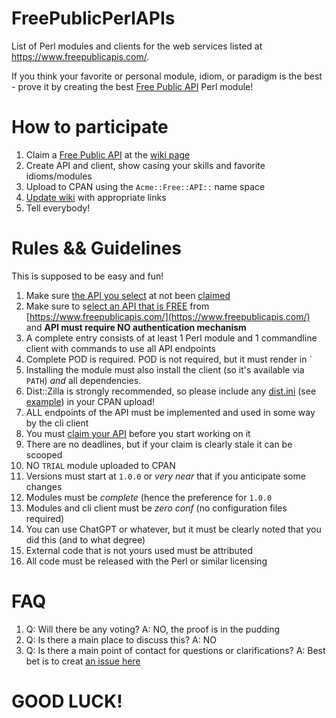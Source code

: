 # FreePublicPerlAPIs
List of Perl modules and clients for the web services listed at https://www.freepublicapis.com/.

If you think your favorite or personal module, idiom, or paradigm is the best - prove it by creating the best [Free Public API](https://github.com/oodler577/FreePublicPerlAPIs/wiki) Perl module!

# How to participate

1. Claim a [Free Public API](https://www.freepublicapis.com/) at the [wiki page](https://github.com/oodler577/FreePublicPerlAPIs/wiki)
2. Create API and client, show casing your skills and favorite idioms/modules
3. Upload to CPAN using the `Acme::Free::API::` name space
4. [Update wiki](https://github.com/oodler577/FreePublicPerlAPIs/wiki) with appropriate links
5. Tell everybody!

# Rules && Guidelines

This is supposed to be easy and fun!

1. Make sure [the API you select](https://www.freepublicapis.com/) at not been [claimed](https://github.com/oodler577/FreePublicPerlAPIs/wiki)
2. Make sure to s[elect an API that is FREE](https://www.freepublicapis.com/) from [https://www.freepublicapis.com/](https://www.freepublicapis.com/) and **API must require NO authentication mechanism**
3. A complete entry consists of at least 1 Perl module and 1 commandline client with commands to use all API endpoints
4. Complete POD is required. POD is not required, but it must render in `
5. Installing the module must also install the client (so it's available via `PATH`) _and_ all dependencies.
6. Dist::Zilla is strongly recommended, so please include any [dist.ini](https://metacpan.org/release/OODLER/Acme-Free-API-Stonks-1.0.0/source/dist.ini) (see [example](https://metacpan.org/release/OODLER/Acme-Free-API-Stonks-1.0.0/source/dist.ini)) in your CPAN upload!
7. ALL endpoints of the API must be implemented and used in some way by the cli client
8. You must [claim your API](https://github.com/oodler577/FreePublicPerlAPIs/wiki) before you start working on it
9. There are no deadlines, but if your claim is clearly stale it can be scooped
10. NO `TRIAL` module uploaded to CPAN
11. Versions must start at `1.0.0` or _very near_ that if you anticipate some changes
12. Modules must be _complete_ (hence the preference for `1.0.0`
13. Modules and cli client must be _zero conf_ (no configuration files required)
14. You can use ChatGPT or whatever, but it must be clearly noted that you did this (and to what degree)
15. External code that is not yours used must be attributed
16. All code must be released with the Perl or similar licensing

# FAQ

1. Q: Will there be any voting? A: NO, the proof is in the pudding
2. Q: Is there a main place to discuss this? A: NO
3. Q: Is there a main point of contact for questions or clarifications? A: Best bet is to creat [an issue here](https://github.com/oodler577/FreePublicPerlAPIs/issues)

# GOOD LUCK!
